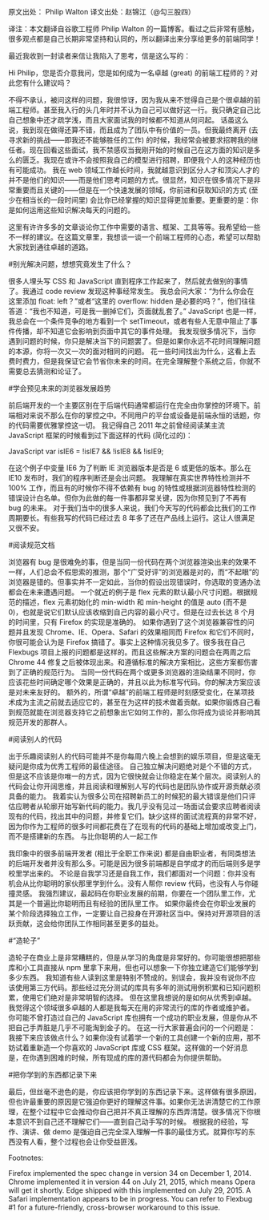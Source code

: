 原文出处： Philip Walton   译文出处：赵锦江（@勾三股四） 
  
译注：本文翻译自谷歌工程师 Philip Walton 的一篇博客。看过之后非常有感触，很多观点都是自己长期非常坚持和认同的，所以翻译出来分享给更多的前端同学！

最近我收到一封读者来信让我陷入了思考，信是这么写的：

Hi Philip，您是否介意我问，您是如何成为一名卓越 (great) 的前端工程师的？对此您有什么建议吗？

不得不承认，被问这样的问题，我很惊讶，因为我从来不觉得自己是个很卓越的前端工程师。甚至我入行的头几年时并不认为自己可以做好这一行。我只确定自己比自己想象中还才疏学浅，而且大家面试我的时候都不知道从何问起。
话虽这么说，我到现在做得还算不错，而且成为了团队中有价值的一员。但我最终离开 (去寻求新的挑战——即我还不能够胜任的工作) 的时候，我经常会被要求招聘我的继任者。现在回看这些面试，我不禁感叹当我刚开始的时候自己在这方面的知识是多么的匮乏。我现在或许不会按照我自己的模型进行招聘，即便我个人的这种经历也有可能成功。
我在 web 领域工作越长时间，我就越意识到区分人才和顶尖人才的并不是他们的知识——而是他们思考问题的方式。很显然，知识在很多情况下是非常重要而且关键的——但是在一个快速发展的领域，你前进和获取知识的方式 (至少在相当长的一段时间里) 会比你已经掌握的知识显得更加重要。更重要的是：你是如何运用这些知识解决每天的问题的。

这里有许许多多的文章谈论你工作中需要的语言、框架、工具等等。我希望给一些不一样的建议。在这篇文章里，我想谈一谈一个前端工程师的心态，希望可以帮助大家找到通往卓越的道路。

#别光解决问题，想想究竟发生了什么？

很多人埋头写 CSS 和 JavaScript 直到程序工作起来了，然后就去做别的事情了。我通过 code review 发现这种事经常发生。
我总会问大家：“为什么你会在这里添加 float: left？”或者“这里的 overflow: hidden 是必要的吗？”，他们往往答道：“我也不知道，可是我一删掉它们，页面就乱套了。”
JavaScript 也是一样，我总会在一个条件竞争的地方看到一个 setTimeout，或者有些人无意中阻止了事件传播，却不知道它会影响到页面中其它的事件处理。
我发现很多情况下，当你遇到问题的时候，你只是解决当下的问题罢了。但是如果你永远不花时间理解问题的本源，你将一次又一次的面对相同的问题。
花一些时间找出为什么，这看上去费时费力，但是我保证它会节省你未来的时间。在完全理解整个系统之后，你就不需要总去猜测和论证了。

#学会预见未来的浏览器发展趋势

前后端开发的一个主要区别在于后端代码通常都运行在完全由你掌控的环境下。前端相对来说不那么在你的掌控之中。不同用户的平台或设备是前端永恒的话题，你的代码需要优雅掌控这一切。
我记得自己 2011 年之前曾经阅读某主流 JavaScript 框架的时候看到过下面这样的代码 (简化过的)：

JavaScript
var isIE6 = !isIE7 && !isIE8 && !isIE9;

在这个例子中变量 IE6 为了判断 IE 浏览器版本是否是 6 或更低的版本。那么在 IE10 发布时，我们的程序判断还是会出问题。
我理解在真实世界特性检测并不 100% 工作，而且有的时候你不得不依赖有 bug 的特性或根据浏览器特性检测的错误设计白名单。但你为此做的每一件事都非常关键，因为你预见到了不再有 bug 的未来。
对于我们当中的很多人来说，我们今天写的代码都会比我们的工作周期要长。有些我写的代码已经过去 8 年多了还在产品线上运行。这让人很满足又很不安。

#阅读规范文档

浏览器有 bug 是很难免的事，但是当同一份代码在两个浏览器渲染出来的效果不一样，人们总会不假思索的推测，那个“广受好评”的浏览器是对的，而“不起眼”的浏览器是错的。但事实并不一定如此，当你的假设出现错误时，你选取的变通办法都会在未来遭遇问题。
一个就近的例子是 flex 元素的默认最小尺寸问题。根据规范的描述，flex 元素初始化的 min-width 和 min-height 的值是 auto (而不是 0)，也就是说它们默认应该收缩到自己内容的最小尺寸。但是在过去长达 8 个月的时间里，只有 Firefox 的实现是准确的。
如果你遇到了这个浏览器兼容性的问题并且发现 Chrome、IE、Opera、Safari 的效果相同而 Firefox 和它们不同时，你很可能会认为是 Firefox 搞错了。事实上这种情况我见多了。很多我在自己 Flexbugs 项目上报的问题都是这样的。而且这些解决方案的问题会在两周之后 Chrome 44 修复之后被体现出来。和遵循标准的解决方案相比，这些方案都伤害到了正确的规范行为。
当同一份代码在两个或更多浏览器的渲染结果不同时，你应该花些时间确定哪个效果是正确的，并且以此为标准写代码。你的解决方案应该是对未来友好的。
额外的，所谓“卓越”的前端工程师是时刻感受变化，在某项技术成为主流之前就去适应它的，甚至在为这样的技术做着贡献。如果你锻炼自己看到规范就能在浏览器支持它之前想象出它如何工作的，那么你将成为谈论并影响其规范开发的那群人。

#阅读别人的代码

出于乐趣阅读别人的代码可能并不是你每周六晚上会想到的娱乐项目，但是这毫无疑问是你成为优秀工程师的最佳途径。
自己独立解决问题绝对是个不错的方式，但是这不应该是你唯一的方式，因为它很快就会让你稳定在某个层次。阅读别人的代码会让你开阔思维，并且阅读和理解别人写的代码也是团队协作或开源贡献必须具备的能力。
我着实认为很多公司在招聘新员工的时候犯的最大错误是他们只评估应聘者从轮廓开始写新代码的能力。我几乎没有见过一场面试会要求应聘者阅读现有的代码，找出其中的问题，并修复它们。缺少这样的面试流程真的非常不好，因为你作为工程师的很多时间都花费在了在现有的代码的基础上增加或改变上门，而不是搭建新的东西。
与比你聪明的人一起工作

我印象中的很多前端开发者 (相比于全职工作来说) 都是自由职业者，有同类想法的后端开发者并没有那么多。可能是因为很多前端都是自学成才的而后端则多是学校里学出来的。
不论是自我学习还是自我工作，我们都面对一个问题：你并没有机会从比你聪明的家伙那里学到什么。没有人帮你 review 代码，也没有人与你碰撞灵感。
我强烈建议，最起码在你职业发展的前期，你要在一个团队里工作，尤其是一个普遍比你聪明而且有经验的团队里工作。
如果你最终会在你职业发展的某个阶段选择独立工作，一定要让自己投身在开源社区当中。保持对开源项目的活跃贡献，这会给你团队工作相同甚至更多的益处。

#“造轮子”

造轮子在商业上是非常糟糕的，但是从学习的角度是非常好的。你可能很想把那些库和小工具直接从 npm 里拿下来用，但也可以想象一下你独立建造它们能够学到多少东西。
我知道有些人读到这里是特别不赞成的。别误会，我并没有说你不应该使用第三方代码。那些经过充分测试的库具有多年的测试用例积累和已知问题积累，使用它们绝对是非常明智的选择。
但在这里我想说的是如何从优秀到卓越。我觉得这个领域很多卓越的人都是我每天在用的非常流行的库的作者或维护者。
你可能不曾打造过自己的 JavaScript 库也拥有一个成功的职业发展，但是你从不把自己手弄脏是几乎不可能淘到金子的。
在这一行大家普遍会问的一个问题是：我接下来应该做点什么？如果你没有试着学一个新的工具创建一个新的应用，那不妨试着重新造一个你喜欢的 JavaScript 库或 CSS 框架。这样做的一个好消息是，在你遇到困难的时候，所有现成的库的源代码都会为你提供帮助。

#把你学到的东西都记录下来

最后，但丝毫不逊色的是，你应该把你学到的东西记录下来。这样做有很多原因，但也许最重要的原因是它强迫你更好的理解这件事。如果你无法讲清楚它的工作原理，在整个过程中它会推动你自己把并不真正理解的东西弄清楚。很多情况下你根本意识不到自己还不理解它们——直到自己动手写的时候。
根据我的经验，写作、演讲、做 demo 是强迫自己完全深入理解一件事的最佳方式。就算你写的东西没有人看，整个过程也会让你受益匪浅。

Footnotes:

Firefox implemented the spec change in version 34 on December 1, 2014. Chrome implemented it in version 44 on July 21, 2015, which means Opera will get it shortly. Edge shipped with this implemented on July 29, 2015. A Safari implementation appears to be in progress.
You can refer to Flexbug #1 for a future-friendly, cross-browser workaround to this issue.


